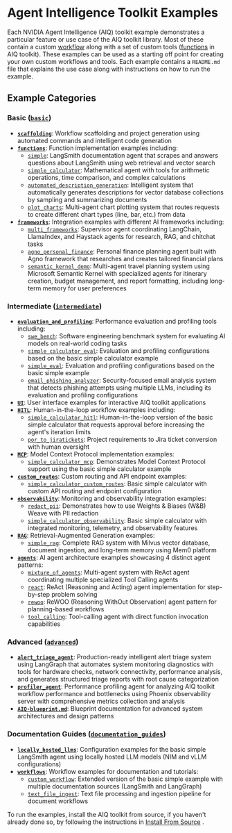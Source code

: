 <!--
SPDX-FileCopyrightText: Copyright (c) 2025, NVIDIA CORPORATION & AFFILIATES. All rights reserved.
SPDX-License-Identifier: Apache-2.0

Licensed under the Apache License, Version 2.0 (the "License");
you may not use this file except in compliance with the License.
You may obtain a copy of the License at

http://www.apache.org/licenses/LICENSE-2.0

Unless required by applicable law or agreed to in writing, software
distributed under the License is distributed on an "AS IS" BASIS,
WITHOUT WARRANTIES OR CONDITIONS OF ANY KIND, either express or implied.
See the License for the specific language governing permissions and
limitations under the License.
-->

# Agent Intelligence Toolkit Examples

Each NVIDIA Agent Intelligence (AIQ) toolkit example demonstrates a particular feature or use case of the AIQ toolkit library. Most of these contain a custom [workflow](../docs/source/tutorials/index.md) along with a set of custom tools ([functions](../docs/source/workflows/functions/index.md) in AIQ toolkit). These examples can be used as a starting off point for creating your own custom workflows and tools. Each example contains a `README.md` file that explains the use case along with instructions on how to run the example.

## Example Categories

### Basic ([`basic`](basic/))
- **[`scaffolding`](basic/scaffolding/)**: Workflow scaffolding and project generation using automated commands and intelligent code generation
- **[`functions`](basic/functions/)**: Function implementation examples including:
  - [`simple`](basic/functions/simple/): LangSmith documentation agent that scrapes and answers questions about LangSmith using web retrieval and vector search
  - [`simple_calculator`](basic/functions/simple_calculator/): Mathematical agent with tools for arithmetic operations, time comparison, and complex calculations
  - [`automated_description_generation`](basic/functions/automated_description_generation/): Intelligent system that automatically generates descriptions for vector database collections by sampling and summarizing documents
  - [`plot_charts`](basic/functions/plot_charts/): Multi-agent chart plotting system that routes requests to create different chart types (line, bar, etc.) from data
- **[`frameworks`](basic/frameworks/)**: Integration examples with different AI frameworks including:
  - [`multi_frameworks`](basic/frameworks/multi_frameworks/): Supervisor agent coordinating LangChain, LlamaIndex, and Haystack agents for research, RAG, and chitchat tasks
  - [`agno_personal_finance`](basic/frameworks/agno_personal_finance/): Personal finance planning agent built with Agno framework that researches and creates tailored financial plans
  - [`semantic_kernel_demo`](basic/frameworks/semantic_kernel_demo/): Multi-agent travel planning system using Microsoft Semantic Kernel with specialized agents for itinerary creation, budget management, and report formatting, including long-term memory for user preferences

### Intermediate ([`intermediate`](intermediate/))
- **[`evaluation_and_profiling`](intermediate/evaluation_and_profiling/)**: Performance evaluation and profiling tools including:
  - [`swe_bench`](intermediate/evaluation_and_profiling/swe_bench/): Software engineering benchmark system for evaluating AI models on real-world coding tasks
  - [`simple_calculator_eval`](intermediate/evaluation_and_profiling/simple_calculator_eval/): Evaluation and profiling configurations based on the basic simple calculator example
  - [`simple_eval`](intermediate/evaluation_and_profiling/simple_eval/): Evaluation and profiling configurations based on the basic simple example
  - [`email_phishing_analyzer`](intermediate/evaluation_and_profiling/email_phishing_analyzer/): Security-focused email analysis system that detects phishing attempts using multiple LLMs, including its evaluation and profiling configurations
- **[`UI`](intermediate/UI/)**: User interface examples for interactive AIQ toolkit applications
- **[`HITL`](intermediate/HITL/)**: Human-in-the-loop workflow examples including:
  - [`simple_calculator_hitl`](intermediate/HITL/simple_calculator_hitl/): Human-in-the-loop version of the basic simple calculator that requests approval before increasing the agent's iteration limits
  - [`por_to_jiratickets`](intermediate/HITL/por_to_jiratickets/): Project requirements to Jira ticket conversion with human oversight
- **[`MCP`](intermediate/MCP/)**: Model Context Protocol implementation examples:
  - [`simple_calculator_mcp`](intermediate/MCP/simple_calculator_mcp/): Demonstrates Model Context Protocol support using the basic simple calculator example
- **[`custom_routes`](intermediate/custom_routes/)**: Custom routing and API endpoint examples:
  - [`simple_calculator_custom_routes`](intermediate/custom_routes/simple_calculator_custom_routes/): Basic simple calculator with custom API routing and endpoint configuration
- **[`observability`](intermediate/observability/)**: Monitoring and observability integration examples:
  - [`redact_pii`](intermediate/observability/redact_pii/): Demonstrates how to use Weights & Biases (W&B) Weave with PII redaction
  - [`simple_calculator_observability`](intermediate/observability/simple_calculator_observability/): Basic simple calculator with integrated monitoring, telemetry, and observability features
- **[`RAG`](intermediate/RAG/)**: Retrieval-Augmented Generation examples:
  - [`simple_rag`](intermediate/RAG/simple_rag/): Complete RAG system with Milvus vector database, document ingestion, and long-term memory using Mem0 platform
- **[`agents`](intermediate/agents/)**: AI agent architecture examples showcasing 4 distinct agent patterns:
  - [`mixture_of_agents`](intermediate/agents/mixture_of_agents/): Multi-agent system with ReAct agent coordinating multiple specialized Tool Calling agents
  - [`react`](intermediate/agents/react/): ReAct (Reasoning and Acting) agent implementation for step-by-step problem solving
  - [`rewoo`](intermediate/agents/rewoo/): ReWOO (Reasoning WithOut Observation) agent pattern for planning-based workflows
  - [`tool_calling`](intermediate/agents/tool_calling/): Tool-calling agent with direct function invocation capabilities

### Advanced ([`advanced`](advanced/))
- **[`alert_triage_agent`](advanced/alert_triage_agent/)**: Production-ready intelligent alert triage system using LangGraph that automates system monitoring diagnostics with tools for hardware checks, network connectivity, performance analysis, and generates structured triage reports with root cause categorization
- **[`profiler_agent`](advanced/profiler_agent/)**: Performance profiling agent for analyzing AIQ toolkit workflow performance and bottlenecks using Phoenix observability server with comprehensive metrics collection and analysis
- **[`AIQ-blueprint.md`](advanced/aiq-blueprint.md)**: Blueprint documentation for advanced system architectures and design patterns

### Documentation Guides ([`documentation_guides`](documentation_guides/))
- **[`locally_hosted_llms`](documentation_guides/locally_hosted_llms/)**: Configuration examples for the basic simple LangSmith agent using locally hosted LLM models (NIM and vLLM configurations)
- **[`workflows`](documentation_guides/workflows/)**: Workflow examples for documentation and tutorials:
  - [`custom_workflow`](documentation_guides/workflows/custom_workflow/): Extended version of the basic simple example with multiple documentation sources (LangSmith and LangGraph)
  - [`text_file_ingest`](documentation_guides/workflows/text_file_ingest/): Text file processing and ingestion pipeline for document workflows

To run the examples, install the AIQ toolkit from source, if you haven't already done so, by following the instructions in  [Install From Source](../docs/source/quick-start/installing.md#install-from-source) .
